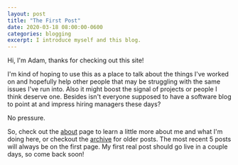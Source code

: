 ```yaml
---
layout: post
title: "The First Post"
date: 2020-03-18 08:00:00-0600
categories: blogging
excerpt: I introduce myself and this blog.
---
```


Hi, I'm Adam, thanks for checking out this site!

I'm kind of hoping to use this as a place to talk about the things I've worked on and hopefully help other people that may be struggling with the same issues I've run into.
Also it might boost the signal of projects or people I think deserve one. Besides isn't everyone supposed to have a software blog to point at and impress hiring managers these days?

No pressure.

So, check out the [about](/about) page to learn a little more about me and what I'm doing here, or checkout the [archive](/archives) for older posts. The most recent 5 posts will always be on the first page. My first real post should go live in a couple days, so come back soon!
